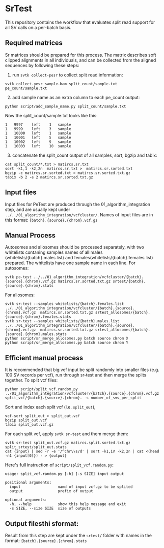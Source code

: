 # SrTest
This repository contains the workflow that evaluates split read support for all SV calls on a per-batch basis.

## Required matrices
Sr matrices should be prepared for this process. The matrix describes soft clipped alignments in all individuals, and can be collected from the aligned sequences by following these steps:

1. run `svtk collect-pesr` to collect split read information:
```
svtk collect-pesr sample.bam split_count/sample.txt pe_count/sample.txt
```

2. add sample name as an extra column to each pe_count output:
```
python script/add_sample_name.py split_count/sample.txt
```

Now the split_count/sample.txt looks like this:
```
1	9997	left	1	sample
1	9999	left	3	sample
1	10000	left	1	sample
1	10001	left	5	sample
1	10002	left	9	sample
1	10003	left	10	sample
```

3. concatenate the split_count output of all samples, sort, bgzip and tabix:
```
cat split_count/*.txt > matircs.sr.txt
sort -k1,1 -k2,2n  matircs.sr.txt >  matircs.sr.sorted.txt
bgzip -c matircs.sr.sorted.txt > matircs.sr.sorted.txt.gz
tabix -b 2 -e 2 matircs.sr.sorted.txt.gz
```

## Input files
Input files for PeTest are produced through the 01_algorithm_integration step, and are usually kept under `../../01_algorithm_integration/vcfcluster/`. Names of input files are in this format: `{batch}.{source}.{chrom}.vcf.gz`


## Manual Process
Autosomes and allosomes should be processed separately, with two whitelists contaning samples names of all males (whitelists/{batch}.males.list) and females(whitelists/{batch}.females.list) prepared. The whitelists have one sample name in each line.
For autosomes:
```
svtk pe-test ../../01_algorithm_integration/vcfcluster/{batch}.{source}.{chrom}.vcf.gz matircs.sr.sorted.txt.gz srtest/{batch}.{source}.{chrom}.stats
```
For allosomes:
```
svtk sr-test --samples whitelists/{batch}.females.list ../../01_algorithm_integration/vcfcluster/{batch}.{source}.{chrom}.vcf.gz  matircs.sr.sorted.txt.gz srtest_allosomes/{batch}.{source}.{chrom}.females.stats
svtk sr-test --samples whitelists/{batch}.males.list ../../01_algorithm_integration/vcfcluster/{batch}.{source}.{chrom}.vcf.gz  matircs.sr.sorted.txt.gz srtest_allosomes/{batch}.{source}.{chrom}.males.stats
python script/sr_merge_allosomes.py batch source chrom X
python script/sr_merge_allosomes.py batch source chrom Y
```

## Efficient manual process
It is recommended that big vcf input be split randomly into smaller files (e.g. 100 SV records per vcf), run through sr-test and then merge the splits together. To split vcf files:
```
python script/split_vcf.random.py ../01_algorithm_integration/vcfcluster/{batch}.{source}.{chrom}.vcf.gz split_vcf/{batch}.{source}.{chrom}. -s number_of_svs_per_split
```
Sort and index each split vcf (i.e. `split_out`),
```
vcf-sort split_out > split_out.vcf
bgzip split_out.vcf
tabix split_out.vcf.gz
```
For each split vcf, apply `svtk sr-test` and them merge them:
```
svtk sr-test split_out.vcf.gz matircs.split.sorted.txt.gz split_srtest/split_out.stats
cat {input} | sed -r -e '/^chr\\s/d' | sort -k1,1V -k2,2n | cat <(head -n1 {input[0]}) - > {output}
```


Here's full instruction of `script/split_vcf.random.py`:
```
usage: split_vcf.random.py [-h] [-s SIZE] input output

positional arguments:
  input                 namd of input vcf.gz to be splited
  output                prefix of output

optional arguments:
  -h, --help            show this help message and exit
  -s SIZE, --size SIZE  size of outputs
```

## Output filesthi sformat:
Result from this step are kept under the `srtest/` folder with names in the format: `{batch}.{source}.{chrom}.stats`

